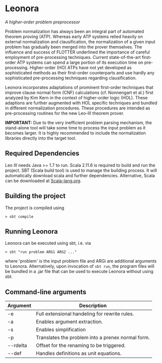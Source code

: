 Leonora
=======
*A higher-order problem preprocessor*

Problem normalization has always been an integral part of automated theorem proving (ATP).
Whereas early ATP systems relied heavily on external normalization and clausification,
the normalization of a given input problem has gradually been merged into the prover themselves.
The influence and success of FLOTTER underlined
the importance of careful employment of pre-processing techniques.
Current state-of-the-art first-order ATP systems can spend a large portion of its execution time
on pre-processing. Higher-order (HO) ATPs have not yet developed as sophisticated methods as
their first-order counterparts and use hardly any sophisticated pre-processing techniques regarding clausification.

Leonora incorporates adaptations of prominent first-order techniques that
improve clause normal form (CNF) calculations (cf. Nonnengart et al.)
first analyzed by Kim Kern in the context of higher-order logic (HOL).
These adaptions are further augmented with HOL specific techniques and bundled in
different normalization procedures. These procedures are intended as pre-processing
routines for the new Leo-III theorem prover.


**IMPORTANT:** Due to the very inefficient problem parsing mechanism, the stand-alone tool will take some time to process the input problem as it becomes larger. It is highly recommended to include the normalization libraries directly into the target tool.

Required Dependencies
----------------

Leo III needs Java >= 1.7 to run.
Scala 2.11.6 is required to build and run the project. SBT (Scala build tool) is used to manage
the building process. It will automatically download scala and further dependencies.
Alternative, Scala can be downloaded at [Scala-lang.org](http://scala-lang.org/download/).

Building the project
----------------
The project is compiled using

    > sbt compile
    
Running Leonora
----------------

Leonora can be executed using sbt, i.e. via
    
    > sbt "run problem ARG1 ARG2 ..."

where 'problem' is the input problem file and ARGi are additional arguments to Leonora.
Alternatively, upon invocation of `sbt run`, the program files will be bundled in a .jar file
that can be used to execute Leonora without using sbt.

Command-line arguments
----------------

| Argument | Description |
| --- | --- |
| -e | Full extensional handeling for rewrite rules. |
| -a | 	Enables argument extraction. |
| -s | Enables simplification |
| -p | Translates the problem into a prenex normal form. |
| --rdelta 	|	Offset for the renaming to be triggered. |
| --def |	Handles definitions as unit equations. |


